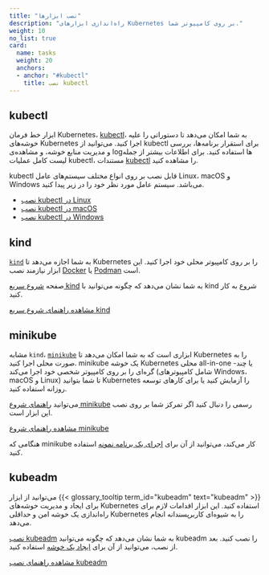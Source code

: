 ```yaml
---
title: "نصب ابزارها"
description: "راه‌اندازی ابزارهای Kubernetes بر روی کامپیوتر شما."
weight: 10
no_list: true
card:
  name: tasks
  weight: 20
  anchors:
  - anchor: "#kubectl"
    title: نصب kubectl
---
```


## kubectl

<!-- overview -->
ابزار خط فرمان Kubernetes، [kubectl](/docs/reference/kubectl/kubectl/)، به شما امکان می‌دهد تا دستوراتی را علیه خوشه‌های Kubernetes اجرا کنید.
می‌توانید از kubectl برای استقرار برنامه‌ها، بررسی و مدیریت منابع خوشه، و مشاهده‌ی log‌ها استفاده کنید. برای اطلاعات بیشتر از جمله لیست کامل عملیات kubectl، مستندات [kubectl](/docs/reference/kubectl/) را مشاهده کنید.

kubectl قابل نصب بر روی انواع مختلف سیستم‌های عامل Linux، macOS و Windows می‌باشد.
سیستم عامل مورد نظر خود را در زیر پیدا کنید.

- [نصب kubectl در Linux](/docs/tasks/tools/install-kubectl-linux)
- [نصب kubectl در macOS](/docs/tasks/tools/install-kubectl-macos)
- [نصب kubectl در Windows](/docs/tasks/tools/install-kubectl-windows)

## kind

[`kind`](https://kind.sigs.k8s.io/) به شما اجازه می‌دهد تا Kubernetes را بر روی کامپیوتر محلی خود اجرا کنید.
این ابزار نیازمند نصب [Docker](https://www.docker.com/) یا [Podman](https://podman.io/) است.

صفحه [شروع سریع kind](https://kind.sigs.k8s.io/docs/user/quick-start/) به شما نشان می‌دهد که چگونه می‌توانید با kind شروع به کار کنید.

<a class="btn btn-primary" href="https://kind.sigs.k8s.io/docs/user/quick-start/" role="button" aria-label="مشاهده راهنمای شروع سریع kind">مشاهده راهنمای شروع سریع kind</a>

## minikube

مشابه `kind`، [`minikube`](https://minikube.sigs.k8s.io/) ابزاری است که به شما امکان می‌دهد تا Kubernetes را به صورت محلی اجرا کنید.
minikube یک خوشه Kubernetes محلی all-in-one یا چند-گره‌ای را بر روی کامپیوتر شخصی خود اجرا می‌کند (شامل کامپیوترهای Windows، macOS و Linux) تا شما بتوانید Kubernetes را آزمایش کنید یا برای کارهای توسعه روزانه استفاده کنید.

می‌توانید [راهنمای شروع minikube](https://minikube.sigs.k8s.io/docs/start/) رسمی را دنبال کنید اگر تمرکز شما بر روی نصب این ابزار است.

<a class="btn btn-primary" href="https://minikube.sigs.k8s.io/docs/start/" role="button" aria-label="مشاهده راهنمای شروع minikube">مشاهده راهنمای شروع minikube</a>

هنگامی که minikube کار می‌کند، می‌توانید از آن برای [اجرای یک برنامه نمونه](/docs/tutorials/hello-minikube/) استفاده کنید.

## kubeadm

می‌توانید از ابزار {{< glossary_tooltip term_id="kubeadm" text="kubeadm" >}} برای ایجاد و مدیریت خوشه‌های Kubernetes استفاده کنید.
این ابزار اقدامات لازم برای راه‌اندازی یک خوشه امن و حداقلی Kubernetes را به شیوه‌ای کاربرپسندانه انجام می‌دهد.

[نصب kubeadm](/docs/setup/production-environment/tools/kubeadm/install-kubeadm/) به شما نشان می‌دهد که چگونه می‌توانید kubeadm را نصب کنید.
بعد از نصب، می‌توانید از آن برای [ایجاد یک خوشه](/docs/setup/production-environment/tools/kubeadm/create-cluster-kubeadm/) استفاده کنید.

<a class="btn btn-primary" href="/docs/setup/production-environment/tools/kubeadm/install-kubeadm/" role="button" aria-label="مشاهده راهنمای نصب kubeadm">مشاهده راهنمای نصب kubeadm</a>
